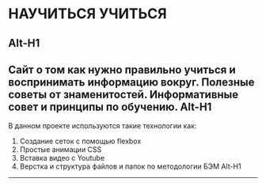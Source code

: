# НАУЧИТЬСЯ УЧИТЬСЯ
Alt-H1
------
Сайт о том как нужно правильно **учиться** и воспринимать **информацию** вокруг.
**Полезные** советы от знаменитостей.
Информативные совет и принципы по **обучению**.
Alt-H1
------
В данном проекте используются такие технологии как:

1. Создание сеток с помощью flexbox
2. Простые анимации CSS
3. Вставка видео с Youtube
4. Верстка и структура файлов и папок по методологии БЭМ
Alt-H1
------